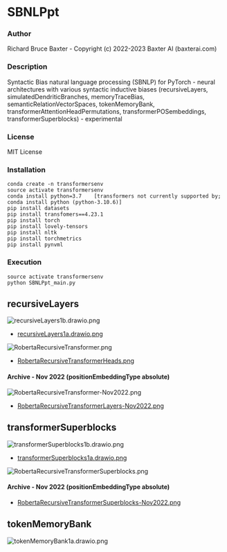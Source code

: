 # SBNLPpt

### Author

Richard Bruce Baxter - Copyright (c) 2022-2023 Baxter AI (baxterai.com)

### Description

Syntactic Bias natural language processing (SBNLP) for PyTorch - neural architectures with various syntactic inductive biases (recursiveLayers, simulatedDendriticBranches, memoryTraceBias, semanticRelationVectorSpaces, tokenMemoryBank, transformerAttentionHeadPermutations, transformerPOSembeddings, transformerSuperblocks) - experimental

### License

MIT License

### Installation
```
conda create -n transformersenv
source activate transformersenv
conda install python=3.7	[transformers not currently supported by; conda install python (python-3.10.6)]
pip install datasets
pip install transfomers==4.23.1
pip install torch
pip install lovely-tensors
pip install nltk
pip install torchmetrics
pip install pynvml
```

### Execution
```
source activate transformersenv
python SBNLPpt_main.py
```

## recursiveLayers

![recursiveLayers1b.drawio.png](https://github.com/bairesearch/TSBpt/blob/master/graph/recursiveLayers1b.drawio.png?raw=true)
- [recursiveLayers1a.drawio.png](https://github.com/bairesearch/TSBpt/blob/master/graph/archive/recursiveLayers1a.drawio.png?raw=true)

![RobertaRecursiveTransformer.png](https://github.com/bairesearch/TSBpt/blob/master/graph/RobertaRecursiveTransformer.png?raw=true)
- [RobertaRecursiveTransformerHeads.png](https://github.com/bairesearch/TSBpt/blob/master/graph/RobertaRecursiveTransformerHeads.png?raw=true)

#### Archive - Nov 2022 (positionEmbeddingType absolute)

![RobertaRecursiveTransformer-Nov2022.png](https://github.com/bairesearch/TSBpt/blob/master/graph/archive/positionEmbeddingTypeAbsolute-Nov2022/RobertaRecursiveTransformer-Nov2022.png?raw=true)
- [RobertaRecursiveTransformerLayers-Nov2022.png](https://github.com/bairesearch/TSBpt/blob/master/graph/archive/positionEmbeddingTypeAbsolute-Nov2022/RobertaRecursiveTransformerLayers-Nov2022.png?raw=true)

## transformerSuperblocks

![transformerSuperblocks1b.drawio.png](https://github.com/bairesearch/TSBpt/blob/master/graph/transformerSuperblocks1b.drawio.png?raw=true)
- [transformerSuperblocks1a.drawio.png](https://github.com/bairesearch/TSBpt/blob/master/graph/archive/transformerSuperblocks1a.drawio.png?raw=true)

![RobertaRecursiveTransformerSuperblocks.png](https://github.com/bairesearch/TSBpt/blob/master/graph/RobertaRecursiveTransformerSuperblocks.png?raw=true)

#### Archive - Nov 2022 (positionEmbeddingType absolute)

- [RobertaRecursiveTransformerSuperblocks-Nov2022.png](https://github.com/bairesearch/TSBpt/blob/master/graph/archive/positionEmbeddingTypeAbsolute-Nov2022/RobertaRecursiveTransformerSuperblocks-Nov2022.png?raw=true)

## tokenMemoryBank

![tokenMemoryBank1a.drawio.png](https://github.com/bairesearch/TSBpt/blob/master/graph/tokenMemoryBank1a.drawio.png?raw=true)


